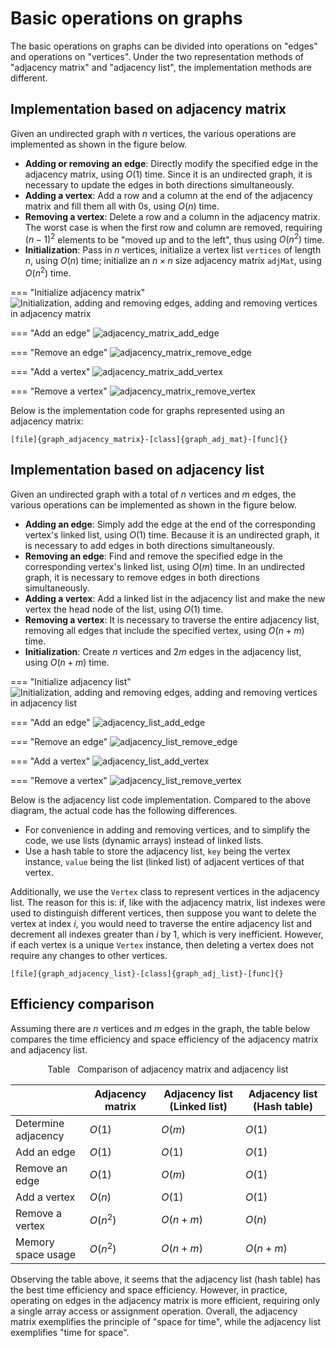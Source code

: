 # Basic operations on graphs

The basic operations on graphs can be divided into operations on "edges" and operations on "vertices". Under the two representation methods of "adjacency matrix" and "adjacency list", the implementation methods are different.

## Implementation based on adjacency matrix

Given an undirected graph with $n$ vertices, the various operations are implemented as shown in the figure below.

- **Adding or removing an edge**: Directly modify the specified edge in the adjacency matrix, using $O(1)$ time. Since it is an undirected graph, it is necessary to update the edges in both directions simultaneously.
- **Adding a vertex**: Add a row and a column at the end of the adjacency matrix and fill them all with $0$s, using $O(n)$ time.
- **Removing a vertex**: Delete a row and a column in the adjacency matrix. The worst case is when the first row and column are removed, requiring $(n-1)^2$ elements to be "moved up and to the left", thus using $O(n^2)$ time.
- **Initialization**: Pass in $n$ vertices, initialize a vertex list `vertices` of length $n$, using $O(n)$ time; initialize an $n \times n$ size adjacency matrix `adjMat`, using $O(n^2)$ time.

=== "Initialize adjacency matrix"
    ![Initialization, adding and removing edges, adding and removing vertices in adjacency matrix](graph_operations.assets/adjacency_matrix_step1_initialization.png)

=== "Add an edge"
    ![adjacency_matrix_add_edge](graph_operations.assets/adjacency_matrix_step2_add_edge.png)

=== "Remove an edge"
    ![adjacency_matrix_remove_edge](graph_operations.assets/adjacency_matrix_step3_remove_edge.png)

=== "Add a vertex"
    ![adjacency_matrix_add_vertex](graph_operations.assets/adjacency_matrix_step4_add_vertex.png)

=== "Remove a vertex"
    ![adjacency_matrix_remove_vertex](graph_operations.assets/adjacency_matrix_step5_remove_vertex.png)

Below is the implementation code for graphs represented using an adjacency matrix:

```src
[file]{graph_adjacency_matrix}-[class]{graph_adj_mat}-[func]{}
```

## Implementation based on adjacency list

Given an undirected graph with a total of $n$ vertices and $m$ edges, the various operations can be implemented as shown in the figure below.

- **Adding an edge**: Simply add the edge at the end of the corresponding vertex's linked list, using $O(1)$ time. Because it is an undirected graph, it is necessary to add edges in both directions simultaneously.
- **Removing an edge**: Find and remove the specified edge in the corresponding vertex's linked list, using $O(m)$ time. In an undirected graph, it is necessary to remove edges in both directions simultaneously.
- **Adding a vertex**: Add a linked list in the adjacency list and make the new vertex the head node of the list, using $O(1)$ time.
- **Removing a vertex**: It is necessary to traverse the entire adjacency list, removing all edges that include the specified vertex, using $O(n + m)$ time.
- **Initialization**: Create $n$ vertices and $2m$ edges in the adjacency list, using $O(n + m)$ time.

=== "Initialize adjacency list"
    ![Initialization, adding and removing edges, adding and removing vertices in adjacency list](graph_operations.assets/adjacency_list_step1_initialization.png)

=== "Add an edge"
    ![adjacency_list_add_edge](graph_operations.assets/adjacency_list_step2_add_edge.png)

=== "Remove an edge"
    ![adjacency_list_remove_edge](graph_operations.assets/adjacency_list_step3_remove_edge.png)

=== "Add a vertex"
    ![adjacency_list_add_vertex](graph_operations.assets/adjacency_list_step4_add_vertex.png)

=== "Remove a vertex"
    ![adjacency_list_remove_vertex](graph_operations.assets/adjacency_list_step5_remove_vertex.png)

Below is the adjacency list code implementation. Compared to the above diagram, the actual code has the following differences.

- For convenience in adding and removing vertices, and to simplify the code, we use lists (dynamic arrays) instead of linked lists.
- Use a hash table to store the adjacency list, `key` being the vertex instance, `value` being the list (linked list) of adjacent vertices of that vertex.

Additionally, we use the `Vertex` class to represent vertices in the adjacency list. The reason for this is: if, like with the adjacency matrix, list indexes were used to distinguish different vertices, then suppose you want to delete the vertex at index $i$, you would need to traverse the entire adjacency list and decrement all indexes greater than $i$ by $1$, which is very inefficient. However, if each vertex is a unique `Vertex` instance, then deleting a vertex does not require any changes to other vertices.

```src
[file]{graph_adjacency_list}-[class]{graph_adj_list}-[func]{}
```

## Efficiency comparison

Assuming there are $n$ vertices and $m$ edges in the graph, the table below compares the time efficiency and space efficiency of the adjacency matrix and adjacency list.

<p align="center"> Table <id> &nbsp; Comparison of adjacency matrix and adjacency list </p>

|                     | Adjacency matrix | Adjacency list (Linked list) | Adjacency list (Hash table) |
| ------------------- | ---------------- | ---------------------------- | --------------------------- |
| Determine adjacency | $O(1)$           | $O(m)$                       | $O(1)$                      |
| Add an edge         | $O(1)$           | $O(1)$                       | $O(1)$                      |
| Remove an edge      | $O(1)$           | $O(m)$                       | $O(1)$                      |
| Add a vertex        | $O(n)$           | $O(1)$                       | $O(1)$                      |
| Remove a vertex     | $O(n^2)$         | $O(n + m)$                   | $O(n)$                      |
| Memory space usage  | $O(n^2)$         | $O(n + m)$                   | $O(n + m)$                  |

Observing the table above, it seems that the adjacency list (hash table) has the best time efficiency and space efficiency. However, in practice, operating on edges in the adjacency matrix is more efficient, requiring only a single array access or assignment operation. Overall, the adjacency matrix exemplifies the principle of "space for time", while the adjacency list exemplifies "time for space".
